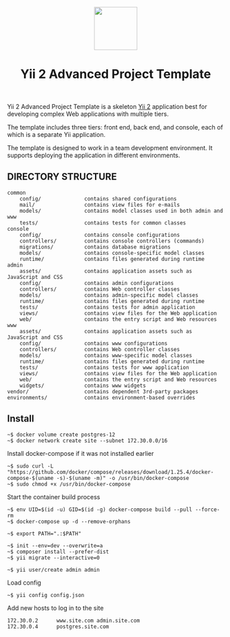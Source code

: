 <p align="center">
    <a href="https://github.com/yiisoft" target="_blank">
        <img src="https://avatars0.githubusercontent.com/u/993323" height="100px">
    </a>
    <h1 align="center">Yii 2 Advanced Project Template</h1>
    <br>
</p>

Yii 2 Advanced Project Template is a skeleton [Yii 2](http://www.yiiframework.com/) application best for
developing complex Web applications with multiple tiers.

The template includes three tiers: front end, back end, and console, each of which
is a separate Yii application.

The template is designed to work in a team development environment. It supports
deploying the application in different environments.

DIRECTORY STRUCTURE
-------------------

```
common
    config/              contains shared configurations
    mail/                contains view files for e-mails
    models/              contains model classes used in both admin and www
    tests/               contains tests for common classes    
console
    config/              contains console configurations
    controllers/         contains console controllers (commands)
    migrations/          contains database migrations
    models/              contains console-specific model classes
    runtime/             contains files generated during runtime
admin
    assets/              contains application assets such as JavaScript and CSS
    config/              contains admin configurations
    controllers/         contains Web controller classes
    models/              contains admin-specific model classes
    runtime/             contains files generated during runtime
    tests/               contains tests for admin application    
    views/               contains view files for the Web application
    web/                 contains the entry script and Web resources
www
    assets/              contains application assets such as JavaScript and CSS
    config/              contains www configurations
    controllers/         contains Web controller classes
    models/              contains www-specific model classes
    runtime/             contains files generated during runtime
    tests/               contains tests for www application
    views/               contains view files for the Web application
    web/                 contains the entry script and Web resources
    widgets/             contains www widgets
vendor/                  contains dependent 3rd-party packages
environments/            contains environment-based overrides
```

## Install

```
~$ docker volume create postgres-12
~$ docker network create site --subnet 172.30.0.0/16
```

Install docker-compose if it was not installed earlier
```
~$ sudo curl -L "https://github.com/docker/compose/releases/download/1.25.4/docker-compose-$(uname -s)-$(uname -m)" -o /usr/bin/docker-compose
~$ sudo chmod +x /usr/bin/docker-compose
```

Start the container build process
```
~$ env UID=$(id -u) GID=$(id -g) docker-compose build --pull --force-rm
~$ docker-compose up -d --remove-orphans
```

```
~$ export PATH=".:$PATH"

~$ init --env=dev --overwrite=a
~$ composer install --prefer-dist
~$ yii migrate --interactive=0

~$ yii user/create admin admin
```

Load config
```
~$ yii config config.json
```

Add new hosts to log in to the site
```
172.30.0.2      www.site.com admin.site.com
172.30.0.4      postgres.site.com
```